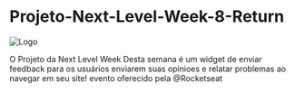 
# Projeto-Next-Level-Week-8-Return



![Logo](https://uploaddeimagens.com.br/images/003/858/747/original/nlw.png?1651898960)


O Projeto da Next Level Week Desta semana é um widget de enviar feedback para os usuários enviarem suas opinioes e relatar problemas ao navegar em seu site! evento oferecido pela @Rocketseat
